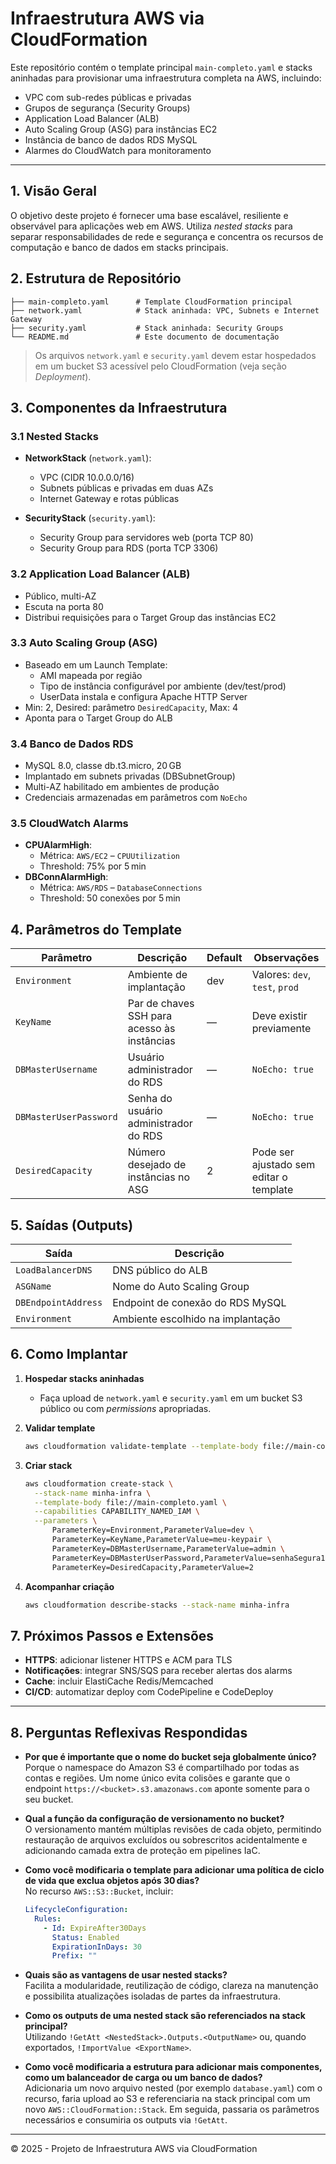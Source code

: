 # Infraestrutura AWS via CloudFormation

Este repositório contém o template principal `main-completo.yaml` e stacks aninhadas para provisionar uma infraestrutura completa na AWS, incluindo:

- VPC com sub-redes públicas e privadas
- Grupos de segurança (Security Groups)
- Application Load Balancer (ALB)
- Auto Scaling Group (ASG) para instâncias EC2
- Instância de banco de dados RDS MySQL
- Alarmes do CloudWatch para monitoramento

---

## 1. Visão Geral

O objetivo deste projeto é fornecer uma base escalável, resiliente e observável para aplicações web em AWS. Utiliza _nested stacks_ para separar responsabilidades de rede e segurança e concentra os recursos de computação e banco de dados em stacks principais.

## 2. Estrutura de Repositório

```text
├── main-completo.yaml      # Template CloudFormation principal
├── network.yaml            # Stack aninhada: VPC, Subnets e Internet Gateway
├── security.yaml           # Stack aninhada: Security Groups
└── README.md               # Este documento de documentação
```

> Os arquivos `network.yaml` e `security.yaml` devem estar hospedados em um bucket S3 acessível pelo CloudFormation (veja seção _Deployment_).  

## 3. Componentes da Infraestrutura

### 3.1 Nested Stacks
- **NetworkStack** (`network.yaml`):
  - VPC (CIDR 10.0.0.0/16)
  - Subnets públicas e privadas em duas AZs
  - Internet Gateway e rotas públicas

- **SecurityStack** (`security.yaml`):
  - Security Group para servidores web (porta TCP 80)
  - Security Group para RDS (porta TCP 3306)

### 3.2 Application Load Balancer (ALB)
- Público, multi-AZ
- Escuta na porta 80
- Distribui requisições para o Target Group das instâncias EC2

### 3.3 Auto Scaling Group (ASG)
- Baseado em um Launch Template:
  - AMI mapeada por região
  - Tipo de instância configurável por ambiente (dev/test/prod)
  - UserData instala e configura Apache HTTP Server
- Min: 2, Desired: parâmetro `DesiredCapacity`, Max: 4
- Aponta para o Target Group do ALB

### 3.4 Banco de Dados RDS
- MySQL 8.0, classe db.t3.micro, 20 GB
- Implantado em subnets privadas (DBSubnetGroup)
- Multi-AZ habilitado em ambientes de produção
- Credenciais armazenadas em parâmetros com `NoEcho`

### 3.5 CloudWatch Alarms
- **CPUAlarmHigh**:
  - Métrica: `AWS/EC2` – `CPUUtilization`
  - Threshold: 75% por 5 min
- **DBConnAlarmHigh**:
  - Métrica: `AWS/RDS` – `DatabaseConnections`
  - Threshold: 50 conexões por 5 min

## 4. Parâmetros do Template

| Parâmetro           | Descrição                                      | Default | Observações                       |
|---------------------|------------------------------------------------|---------|-----------------------------------|
| `Environment`       | Ambiente de implantação                        | dev     | Valores: `dev`, `test`, `prod`    |
| `KeyName`           | Par de chaves SSH para acesso às instâncias    | —       | Deve existir previamente          |
| `DBMasterUsername`  | Usuário administrador do RDS                   | —       | `NoEcho: true`                    |
| `DBMasterUserPassword` | Senha do usuário administrador do RDS       | —       | `NoEcho: true`                    |
| `DesiredCapacity`   | Número desejado de instâncias no ASG           | 2       | Pode ser ajustado sem editar o template |

## 5. Saídas (Outputs)

| Saída               | Descrição                                 |
|---------------------|-------------------------------------------|
| `LoadBalancerDNS`   | DNS público do ALB                        |
| `ASGName`           | Nome do Auto Scaling Group                |
| `DBEndpointAddress` | Endpoint de conexão do RDS MySQL          |
| `Environment`       | Ambiente escolhido na implantação         |

## 6. Como Implantar

1. **Hospedar stacks aninhadas**
   - Faça upload de `network.yaml` e `security.yaml` em um bucket S3 público ou com _permissions_ apropriadas.

2. **Validar template**
   ```bash
   aws cloudformation validate-template --template-body file://main-completo.yaml
   ```

3. **Criar stack**
   ```bash
   aws cloudformation create-stack \
     --stack-name minha-infra \
     --template-body file://main-completo.yaml \
     --capabilities CAPABILITY_NAMED_IAM \
     --parameters \
         ParameterKey=Environment,ParameterValue=dev \
         ParameterKey=KeyName,ParameterValue=meu-keypair \
         ParameterKey=DBMasterUsername,ParameterValue=admin \
         ParameterKey=DBMasterUserPassword,ParameterValue=senhaSegura123 \
         ParameterKey=DesiredCapacity,ParameterValue=2
   ```

4. **Acompanhar criação**
   ```bash
   aws cloudformation describe-stacks --stack-name minha-infra
   ```

## 7. Próximos Passos e Extensões

- **HTTPS**: adicionar listener HTTPS e ACM para TLS
- **Notificações**: integrar SNS/SQS para receber alertas dos alarms
- **Cache**: incluir ElastiCache Redis/Memcached
- **CI/CD**: automatizar deploy com CodePipeline e CodeDeploy

---

## 8. Perguntas Reflexivas Respondidas

- **Por que é importante que o nome do bucket seja globalmente único?**  
  Porque o namespace do Amazon S3 é compartilhado por todas as contas e regiões. Um nome único evita colisões e garante que o endpoint `https://<bucket>.s3.amazonaws.com` aponte somente para o seu bucket.

- **Qual a função da configuração de versionamento no bucket?**  
  O versionamento mantém múltiplas revisões de cada objeto, permitindo restauração de arquivos excluídos ou sobrescritos acidentalmente e adicionando camada extra de proteção em pipelines IaC.

- **Como você modificaria o template para adicionar uma política de ciclo de vida que exclua objetos após 30 dias?**  
  No recurso `AWS::S3::Bucket`, incluir:
  ```yaml
  LifecycleConfiguration:
    Rules:
      - Id: ExpireAfter30Days
        Status: Enabled
        ExpirationInDays: 30
        Prefix: ""
  ```

- **Quais são as vantagens de usar nested stacks?**  
  Facilita a modularidade, reutilização de código, clareza na manutenção e possibilita atualizações isoladas de partes da infraestrutura.

- **Como os outputs de uma nested stack são referenciados na stack principal?**  
  Utilizando `!GetAtt <NestedStack>.Outputs.<OutputName>` ou, quando exportados, `!ImportValue <ExportName>`.

- **Como você modificaria a estrutura para adicionar mais componentes, como um balanceador de carga ou um banco de dados?**  
  Adicionaria um novo arquivo nested (por exemplo `database.yaml`) com o recurso, faria upload ao S3 e referenciaria na stack principal com um novo `AWS::CloudFormation::Stack`. Em seguida, passaria os parâmetros necessários e consumiria os outputs via `!GetAtt`.

---

© 2025 - Projeto de Infraestrutura AWS via CloudFormation
